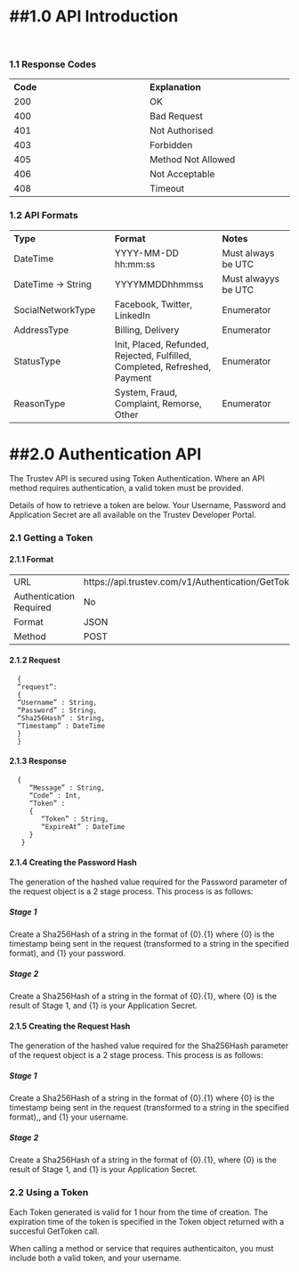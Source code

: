 ##1.0 API Introduction
======================

</br>

### 1.1 Response Codes

<table>
 <tr><th width=308 align=left>   
             Code </th><th width=308 align=left> 
                               Explanation         </th></tr>
                               
 <tr><td>    200  </td><td>    OK                  </td></tr>
 <tr><td>    400  </td><td>    Bad Request         </td></tr>
 <tr><td>    401  </td><td>    Not Authorised      </td></tr>
 <tr><td>    403  </td><td>    Forbidden           </td></tr>
 <tr><td>    405  </td><td>    Method Not Allowed  </td></tr>
 <tr><td>    406  </td><td>    Not Acceptable      </td></tr>
 <tr><td>    408  </td><td>    Timeout             </td></tr>
</table>


### 1.2 API Formats

<table>
 <tr><th width=308 align=left> 
             Type               </th><th width=308 align=left>   
                                              Format                      </th><th width=308 align=left> 
                                                                                            Notes                 </th></tr>
 <tr><td>    DateTime           </td><td>     YYYY-MM-DD hh:mm:ss         </td><td>         Must always be UTC    </td></tr>
 <tr><td>    DateTime -> String </td><td>     YYYYMMDDhhmmss              </td><td>         Must alwayys be UTC   </td></tr>
 <tr><td>    SocialNetworkType  </td><td>     Facebook, Twitter, LinkedIn </td><td>         Enumerator            </td></tr>
 <tr><td>    AddressType        </td><td>     Billing, Delivery           </td><td>         Enumerator            </td></tr>
 <tr><td>    StatusType         </td><td>     Init, Placed, Refunded, 
                                              Rejected, Fulfilled, 
                                              Completed, Refreshed,
                                              Payment                     </td><td>         Enumerator            </td></tr>
 <tr><td>    ReasonType         </td><td>     System, Fraud, Complaint,
                                              Remorse, Other              </td><td>         Enumerator            </td></tr>
</table>

##2.0 Authentication API
========================

The Trustev API is secured using Token Authentication. Where an API method requires authentication, a valid token must be provided.


Details of how to retrieve a token are below. Your Username, Password and Application Secret are all available on the Trustev Developer Portal.

### 2.1 Getting a Token

#### 2.1.1 Format

<table>                        
 <tr><td width=308>    URL                      </td><td>    https://api.trustev.com/v1/Authentication/GetToken </td></tr>
 <tr><td>              Authentication Required  </td><td>    No                                                 </td></tr>
 <tr><td>              Format                   </td><td>    JSON                                               </td></tr>
 <tr><td>              Method                   </td><td>    POST                                               </td></tr>
</table>

#### 2.1.2 Request 

      {
      “request”: 
      {
      “Username” : String,
      “Password” : String,
      “Sha256Hash” : String,
      “Timestamp” : DateTime 
      }
      }

#### 2.1.3 Response

      {
         “Message” : String,
         “Code” : Int,
         “Token” : 
         {
            “Token” : String,
            “ExpireAt” : DateTime
         }
       }
#### 2.1.4 Creating the Password Hash

The generation of the hashed value required for the Password parameter of the request object is a 2 stage process. This process is as follows:

##### <i>Stage 1</i>

Create a Sha256Hash of a string in the format of {0}.{1} where {0} is the timestamp being sent in the request (transformed to a string in the specified format), and {1} your password.

##### <i>Stage 2</i>

Create a Sha256Hash of a string in the format of {0}.{1}, where {0} is the result of Stage 1, and {1} is your Application Secret.

#### 2.1.5 Creating the Request Hash

The generation of the hashed value required for the Sha256Hash parameter of the request object is a 2 stage process. This process is as follows:

##### <i>Stage 1</i>

Create a Sha256Hash of a string in the format of {0}.{1} where {0} is the timestamp being sent in the request (transformed to a string in the specified format),, and {1} your username.


##### <i>Stage 2</i>

Create a Sha256Hash of a string in the format of {0}.{1}, where {0} is the result of Stage 1, and {1} is your Application Secret.

### 2.2 Using a Token

Each Token generated is valid for 1 hour from the time of creation. The expiration time of the token is specified in the Token object returned with a succesful GetToken call.

When calling a method or service that requires authenticaiton, you must include both a valid token, and your username.



